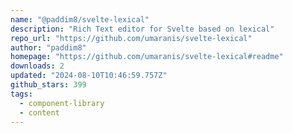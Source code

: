 ```yaml
---
name: "@paddim8/svelte-lexical"
description: "Rich Text editor for Svelte based on lexical"
repo_url: "https://github.com/umaranis/svelte-lexical"
author: "paddim8"
homepage: "https://github.com/umaranis/svelte-lexical#readme"
downloads: 2
updated: "2024-08-10T10:46:59.757Z"
github_stars: 399
tags: 
  - component-library
  - content
---
```

